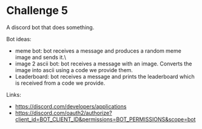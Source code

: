 # Challenge 5

A discord bot that does something.

Bot ideas:
- meme bot: bot receives a message and produces 
  a random meme image and sends it.\
- image 2 ascii bot: bot receives a message with an image. 
  Converts the image into ascii using a code we provide them.
- Leaderboard: bot receives a message and prints the leaderboard which
    is received from a code we provide.

Links:
- https://discord.com/developers/applications
- https://discord.com/oauth2/authorize?client_id=BOT_CLIENT_ID&permissions=BOT_PERMISSIONS&scope=bot
